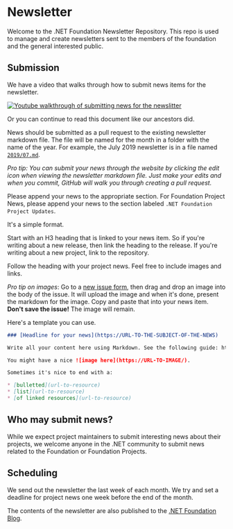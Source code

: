 # Newsletter

Welcome to the .NET Foundation Newsletter Repository. This repo is used to manage and create newsletters sent to the members of the foundation and the general interested public.

## Submission

We have a video that walks through how to submit news items for the newsletter.

[![Youtube walkthrough of submitting news for the newslitter](https://user-images.githubusercontent.com/19977/61264038-de8be880-a73f-11e9-9980-843a2d67a27d.png)](https://www.youtube.com/watch?v=QkrpumELLko&feature=youtu.be)

Or you can continue to read this document like our ancestors did.

News should be submitted as a pull request to the existing newsletter markdown file. The file will be named for the month in a folder with the name of the year. For example, the July 2019 newsletter is in a file named [`2019/07.md`](blob/master/2019/07.md).

_Pro tip: You can submit your news through the website by clicking the edit icon when viewing the newsletter markdown file. Just make your edits and when you commit, GitHub will walk you through creating a pull request._

Please append your news to the appropriate section. For Foundation Project News, please append your news to the section labeled `.NET Foundation Project Updates`.

It's a simple format.

Start with an H3 heading that is linked to your news item. So if you're writing about a new release, then link the heading to the release. If you're writing about a new project, link to the repository.

Follow the heading with your project news. Feel free to include images and links.

_Pro tip on images_: Go to a [new issue form](https://github.com/dotnet-foundation/newsletter/issues/new), then drag and drop an image into the body of the issue. It will upload the image and when it's done, present the markdown for the image. Copy and paste that into your news item. __Don't save the issue!__ The image will remain.

Here's a template you can use.

```md
### [Headline for your news](https://URL-TO-THE-SUBJECT-OF-THE-NEWS)

Write all your content here using Markdown. See the following guide: https://help.github.com/en/articles/basic-writing-and-formatting-syntax

You might have a nice ![image here](https://URL-TO-IMAGE/).

Sometimes it's nice to end with a:

* [bulletted](url-to-resource)
* [list](url-to-resource)
* [of linked resources](url-to-resource)
```

## Who may submit news?

While we expect project maintainers to submit interesting news about their projects, we welcome anyone in the .NET community to submit news related to the Foundation or Foundation Projects.

## Scheduling

We send out the newsletter the last week of each month. We try and set a deadline for project news one week before the end of the month.

The contents of the newsletter are also published to the [.NET Foundation Blog](https://dotnetfoundation.org/blog).
